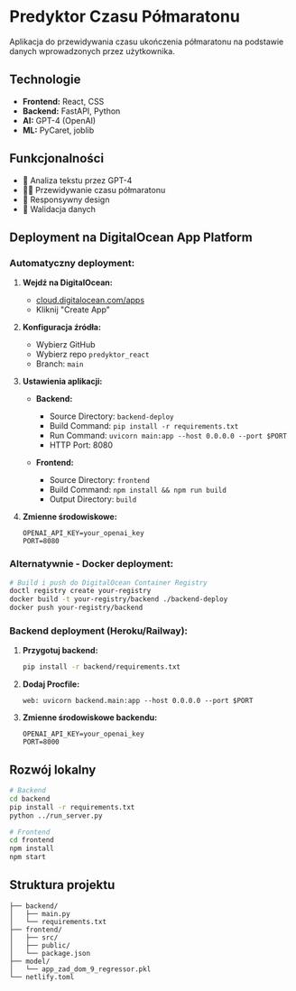 # Predyktor Czasu Półmaratonu

Aplikacja do przewidywania czasu ukończenia półmaratonu na podstawie danych wprowadzonych przez użytkownika.

## Technologie

- **Frontend:** React, CSS
- **Backend:** FastAPI, Python
- **AI:** GPT-4 (OpenAI)
- **ML:** PyCaret, joblib

## Funkcjonalności

- 🤖 Analiza tekstu przez GPT-4
- 🏃‍♂️ Przewidywanie czasu półmaratonu
- 📱 Responsywny design
- 🎯 Walidacja danych

## Deployment na DigitalOcean App Platform

### Automatyczny deployment:

1. **Wejdź na DigitalOcean:**
   - [cloud.digitalocean.com/apps](https://cloud.digitalocean.com/apps)
   - Kliknij "Create App"

2. **Konfiguracja źródła:**
   - Wybierz GitHub
   - Wybierz repo `predyktor_react`
   - Branch: `main`

3. **Ustawienia aplikacji:**
   - **Backend:**
     - Source Directory: `backend-deploy`
     - Build Command: `pip install -r requirements.txt`
     - Run Command: `uvicorn main:app --host 0.0.0.0 --port $PORT`
     - HTTP Port: 8080
   
   - **Frontend:**
     - Source Directory: `frontend`
     - Build Command: `npm install && npm run build`
     - Output Directory: `build`

4. **Zmienne środowiskowe:**
   ```
   OPENAI_API_KEY=your_openai_key
   PORT=8080
   ```

### Alternatywnie - Docker deployment:

```bash
# Build i push do DigitalOcean Container Registry
doctl registry create your-registry
docker build -t your-registry/backend ./backend-deploy
docker push your-registry/backend
```

### Backend deployment (Heroku/Railway):

1. **Przygotuj backend:**
   ```bash
   pip install -r backend/requirements.txt
   ```

2. **Dodaj Procfile:**
   ```
   web: uvicorn backend.main:app --host 0.0.0.0 --port $PORT
   ```

3. **Zmienne środowiskowe backendu:**
   ```
   OPENAI_API_KEY=your_openai_key
   PORT=8000
   ```

## Rozwój lokalny

```bash
# Backend
cd backend
pip install -r requirements.txt
python ../run_server.py

# Frontend
cd frontend
npm install
npm start
```

## Struktura projektu

```
├── backend/
│   ├── main.py
│   └── requirements.txt
├── frontend/
│   ├── src/
│   ├── public/
│   └── package.json
├── model/
│   └── app_zad_dom_9_regressor.pkl
└── netlify.toml
```
